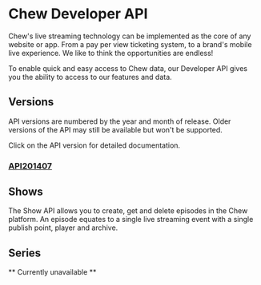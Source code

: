 # Chew Developer API

Chew's live streaming technology can be implemented as the core of any website or app. From a pay per view ticketing system, to a brand's mobile live experience. We like to think the opportunities are endless!

To enable quick and easy access to Chew data, our Developer API gives you the ability to access to our features and data.

## Versions

API versions are numbered by the year and month of release. Older versions of the API may still be available but won't be supported.

Click on the API version for detailed documentation.

### [API201407](http://chew.tv/guide/developer_api/API201407)

## Shows

The Show API allows you to create, get and delete episodes in the Chew platform. An episode equates to a single live streaming event with a single publish point, player and archive.


## Series

** Currently unavailable **
